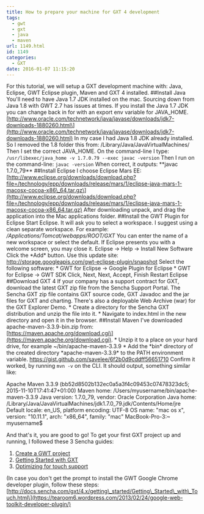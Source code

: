 ```yaml
---
title: How to prepare your machine for GXT 4 development
tags:
  - gwt
  - gxt
  - java
  - maven
url: 1149.html
id: 1149
categories:
  - GXT
date: 2016-01-07 11:15:20
---
```


For this tutorial, we will setup a GXT development machine with: Java, Eclipse, GWT Eclipse plugin, Maven and GXT 4 installed. ##Install Java You'll need to have Java 1.7 JDK installed on the mac. Sourcing down from Java 1.8 with GWT 2.7 has issues at times. If you install the Java 1.7 JDK you can change back in for with an export env variable for JAVA\_HOME. \[http://www.oracle.com/technetwork/java/javase/downloads/jdk7-downloads-1880260.html\](http://www.oracle.com/technetwork/java/javase/downloads/jdk7-downloads-1880260.html) In my case I had Java 1.8 JDK already installed. So I removed the 1.8 folder this from: /Library/Java/JavaVirtualMachines/ Then I set the correct JAVA\_HOME. On the command-line I type: `/usr/libexec/java_home -v 1.7.0.79 --exec javac -version` Then I run on the command-line: `javac -version` When correct, it outputs: \*\*javac 1.7.0\_79\*\* ##Install Eclipse I choose Eclipse Mars EE: \[http://www.eclipse.org/downloads/download.php?file=/technology/epp/downloads/release/mars/1/eclipse-java-mars-1-macosx-cocoa-x86\_64.tar.gz\](http://www.eclipse.org/downloads/download.php?file=/technology/epp/downloads/release/mars/1/eclipse-java-mars-1-macosx-cocoa-x86_64.tar.gz) After downloading unpack, and drag the application into the Mac applications folder. ##Install the GWT Plugin for Eclipse Start Eclipse. It will ask you to select a workspace. I suggest using a clean separate workspace. For example: */Applications/Tomcat/webapps/ROOT/GXT* You can enter the name of a new workspace or select the default. If Eclipse presents you with a welcome screen, you may close it. Eclipse → Help → Install New Software Click the \*Add\* button. Use this update site: http://storage.googleapis.com/gwt-eclipse-plugin/snapshot Select the following software: * GWT for Eclipse → Google Plugin for Eclipse * GWT for Eclipse → GWT SDK Click, Next, Next, Accept, Finish Restart Eclipse ##Download GXT 4 If your company has a support contract for GXT, download the latest GXT zip file from the Sencha Support Portal. The Sencha GXT zip file contains GXT source code, GXT Javadoc and the jar files for GXT and charting. There's also a deployable Web Archive (war) for the GXT Explorer Demo. * Create a directory for the Sencha GXT distribution and unzip the file into it. * Navigate to index.html in the new directory and open it in the browser. ##Install Maven I've downloaded apache-maven-3.3.9-bin.zip from: \[https://maven.apache.org/download.cgi\](https://maven.apache.org/download.cgi). * Unzip it to a place on your hard drive, for example ~/bin/apache-maven-3.3.9 * Add the \*bin\* directory of the created directory \*apache-maven-3.3.9\* to the PATH environment variable. https://gist.github.com/savelee/6f2b0d9cddff56651710 Confirm it worked, by running `mvn -v` on the CLI. It should output, something similar like:

Apache Maven 3.3.9 (bb52d8502b132ec0a5a3f4c09453c07478323dc5; 2015-11-10T17:41:47+01:00)
Maven home: /Users/myusername/bin/apache-maven-3.3.9
Java version: 1.7.0_79, vendor: Oracle Corporation
Java home: /Library/Java/JavaVirtualMachines/jdk1.7.0_79.jdk/Contents/Home/jre
Default locale: en_US, platform encoding: UTF-8
OS name: "mac os x", version: "10.11.1", arch: "x86_64", family: "mac"
MacBook-Pro-3:~ myusername$ 

And that's it, you are good to go! To get your first GXT project up and running, I followed these 3 Sencha guides:

1.  [Create a GWT project](http://docs.sencha.com/gxt/4.x/getting_started/ide/eclipse/Create_Gwt_Project_Standard_Eclipse.html)
2.  [Getting Started with GXT](http://docs.sencha.com/gxt/4.x/getting_started/ide/eclipse/Getting_Started_Eclipse_Standard.html)
3.  [Optimizing for touch support](http://docs.sencha.com/gxt/4.x/getting_started/ide/eclipse/Getting_Started_Eclipse_Standard.html)

(In case you don't get the prompt to install the GWT Google Chrome developer plugin, follow these steps: \[http://docs.sencha.com/gxt/4.x/getting\_started/Getting\_Started\_with\_Touch.html\](https://tearoom6.wordpress.com/2013/02/24/google-web-toolkit-developer-plugin/)